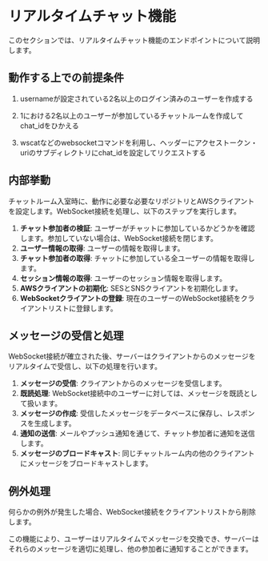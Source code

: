 # リアルタイムチャット機能

このセクションでは、リアルタイムチャット機能のエンドポイントについて説明します。

## 動作する上での前提条件

1. usernameが設定されている2名以上のログイン済みのユーザーを作成する

2. 1における2名以上のユーザーが参加しているチャットルームを作成してchat_idをひかえる

3. wscatなどのwebsocketコマンドを利用し、ヘッダーにアクセストークン・uriのサブディレクトリにchat_idを設定してリクエストする

## 内部挙動

チャットルーム入室時に、動作に必要な必要なリポジトリとAWSクライアントを設定します。WebSocket接続を処理し、以下のステップを実行します。

1. **チャット参加者の検証**: ユーザーがチャットに参加しているかどうかを確認します。参加していない場合は、WebSocket接続を閉じます。
2. **ユーザー情報の取得**: ユーザーの情報を取得します。
3. **チャット参加者の取得**: チャットに参加している全ユーザーの情報を取得します。
4. **セッション情報の取得**: ユーザーのセッション情報を取得します。
5. **AWSクライアントの初期化**: SESとSNSクライアントを初期化します。
6. **WebSocketクライアントの登録**: 現在のユーザーのWebSocket接続をクライアントリストに登録します。

## メッセージの受信と処理

WebSocket接続が確立された後、サーバーはクライアントからのメッセージをリアルタイムで受信し、以下の処理を行います。

1. **メッセージの受信**: クライアントからのメッセージを受信します。
2. **既読処理**: WebSocket接続中のユーザーに対しては、メッセージを既読として扱います。
3. **メッセージの作成**: 受信したメッセージをデータベースに保存し、レスポンスを生成します。
4. **通知の送信**: メールやプッシュ通知を通じて、チャット参加者に通知を送信します。
5. **メッセージのブロードキャスト**: 同じチャットルーム内の他のクライアントにメッセージをブロードキャストします。

## 例外処理

何らかの例外が発生した場合、WebSocket接続をクライアントリストから削除します。

この機能により、ユーザーはリアルタイムでメッセージを交換でき、サーバーはそれらのメッセージを適切に処理し、他の参加者に通知することができます。
